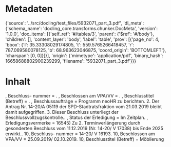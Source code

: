 # Metadaten
{'source': '../src/docling/test_files/5932071_part_3.pdf', 'dl_meta': {'schema_name': 'docling_core.transforms.chunker.DocMeta', 'version': '1.0.0', 'doc_items': [{'self_ref': '#/tables/3', 'parent': {'$ref': '#/body'}, 'children': [], 'content_layer': 'body', 'label': 'table', 'prov': [{'page_no': 4, 'bbox': {'l': 35.33308029174805, 't': 559.5765266418457, 'r': 787.069580078125, 'b': 68.963623046875, 'coord_origin': 'BOTTOMLEFT'}, 'charspan': [0, 0]}]}], 'origin': {'mimetype': 'application/pdf', 'binary_hash': 16658688802900239299, 'filename': '5932071_part_3.pdf'}}}

# Inhalt
, Beschluss- nummer = . , Beschlossen am VPA/VV = . , Beschlusstitel (Betreff) = . , Beschlussaufträge = Programm neoHR zu berichten. 2. Der Antrag Nr. 14-20/A 05119 der SPD-Stadtratsfraktion vom 21.03.2019 bleibt damit aufgegriffen. 3. Dieser Beschluss unterliegt der Beschlussvollzugskontrolle.. , Status der Erledigung = Im Zeitplan. , Erledigungsvermerke = 16545) Zu 2. Terminverlängerung durch gesonderten Beschluss vom 11.12.2019 (Nr. 14-20/ V 17038) bis Ende 2025 erwirkt.. 10, Beschluss- nummer = 14-20/ V 16193. 10, Beschlossen am VPA/VV = 25.09.2019/ 02.10.2019. 10, Beschlusstitel (Betreff) = Möblierung